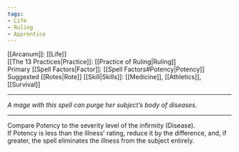 ```yaml
---
tags:
- Life
- Ruling
- Apprentice
---
```


[[Arcanum]]: [[Life]]\
[[The 13 Practices|Practice]]: [[Practice of Ruling|Ruling]]\
Primary [[Spell Factors|Factor]]: [[Spell Factors#Potency|Potency]]\
Suggested [[Rotes|Rote]] [[Skill|Skills]]: [[Medicine]], [[Athletics]], [[Survival]]

---

_A mage with this spell can purge her subject’s body of diseases._

---

Compare Potency to the severity level of the infirmity (Disease).\
If Potency is less than the illness' rating, reduce it by the difference, and, if greater, the spell eliminates the illness from the subject entirely.